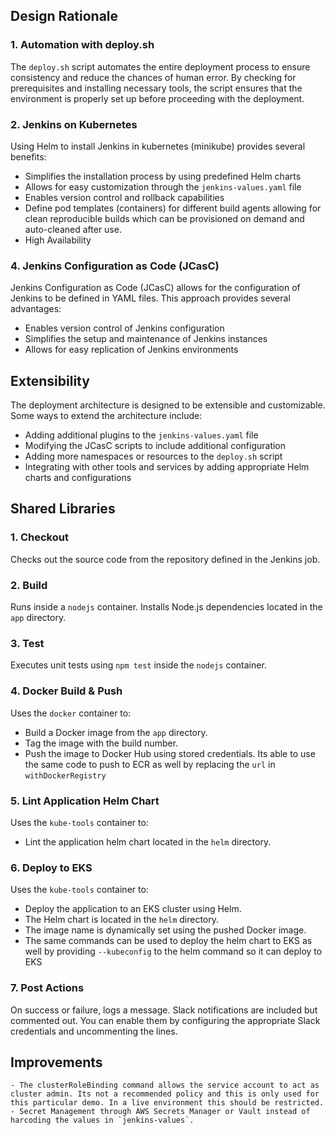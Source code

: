 ## Design Rationale

### 1. Automation with deploy.sh

The `deploy.sh` script automates the entire deployment process to ensure consistency and reduce the chances of human error. By checking for prerequisites and installing necessary tools, the script ensures that the environment is properly set up before proceeding with the deployment.

### 2. Jenkins on Kubernetes

Using Helm to install Jenkins in kubernetes (minikube) provides several benefits:
- Simplifies the installation process by using predefined Helm charts
- Allows for easy customization through the `jenkins-values.yaml` file
- Enables version control and rollback capabilities
- Define pod templates (containers) for different build agents allowing for clean reproducible builds which can be provisioned on demand and auto-cleaned after use. 
- High Availability 

### 4. Jenkins Configuration as Code (JCasC)

Jenkins Configuration as Code (JCasC) allows for the configuration of Jenkins to be defined in YAML files. This approach provides several advantages:
- Enables version control of Jenkins configuration
- Simplifies the setup and maintenance of Jenkins instances
- Allows for easy replication of Jenkins environments

## Extensibility

The deployment architecture is designed to be extensible and customizable. Some ways to extend the architecture include:
- Adding additional plugins to the `jenkins-values.yaml` file
- Modifying the JCasC scripts to include additional configuration
- Adding more namespaces or resources to the `deploy.sh` script
- Integrating with other tools and services by adding appropriate Helm charts and configurations

## Shared Libraries

### 1. **Checkout**

Checks out the source code from the repository defined in the Jenkins job.

### 2. **Build**

Runs inside a `nodejs` container. Installs Node.js dependencies located in the `app` directory.

### 3. **Test**

Executes unit tests using `npm test` inside the `nodejs` container.

### 4. **Docker Build & Push**

Uses the `docker` container to:
  - Build a Docker image from the `app` directory.
  - Tag the image with the build number.
  - Push the image to Docker Hub using stored credentials. Its able to use the same code to push to ECR as well by replacing the `url` in `withDockerRegistry`

### 5. **Lint Application Helm Chart**

Uses the `kube-tools` container to:
  - Lint the application helm chart located in the `helm` directory.


### 6. **Deploy to EKS**

Uses the `kube-tools` container to:
  - Deploy the application to an EKS cluster using Helm.
  - The Helm chart is located in the `helm` directory.
  - The image name is dynamically set using the pushed Docker image.
  - The same commands can be used to deploy the helm chart to EKS as well by providing `--kubeconfig` to the helm command so it can deploy to EKS

### 7. **Post Actions**

On success or failure, logs a message. Slack notifications are included but commented out. You can enable them by configuring the appropriate Slack credentials and uncommenting the lines.

## Improvements

    - The clusterRoleBinding command allows the service account to act as cluster admin. Its not a recommended policy and this is only used for this particular demo. In a live environment this should be restricted. 
    - Secret Management through AWS Secrets Manager or Vault instead of harcoding the values in `jenkins-values`. 